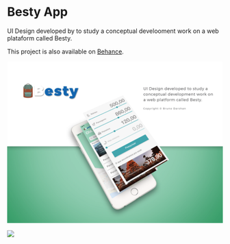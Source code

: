 # Besty App

UI Design developed by to study a conceptual develooment work on a web plataform called Besty.

This project is also available on [Behance](https://www.behance.net/gallery/57143627/Besty-App-UI-Design).

![Besty](besty1.png)

![](besty-gif.gif)
